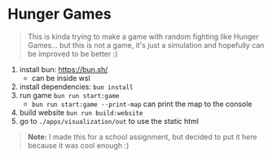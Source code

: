# Hunger Games

> This is kinda trying to make a game with random fighting like Hunger Games... but this is not a game, it's just a simulation and hopefully can be improved to be better :)

1. install bun: <https://bun.sh/>
   * can be inside wsl
2. install dependencies: `bun install`
3. run game `bun run start:game`
   * `bun run start:game --print-map` can print the map to the console
4. build website `bun run build:website`
5. go to `./apps/visualization/out` to use the static html

> **Note:** I made this for a school assignment, but decided to put it here because it was cool enough :)
